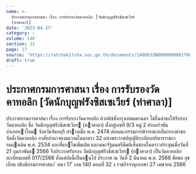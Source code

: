 ```yaml
---
name: >-
  ประกาศกรมการศาสนา เรื่อง การรับรองวัดคาทอลิก [วัดนักบุญฟรังซิสเซเวียร์
  (ท่าศาลา)]
date: '2023-04-27'
category: ง
volume: 140
section: 32
page: 17
source: 'https://ratchakitcha.soc.go.th/documents/140D032N0000000001700.pdf'
draft: true
---
```


# ประกาศกรมการศาสนา เรื่อง การรับรองวัดคาทอลิก [วัดนักบุญฟรังซิสเซเวียร์ (ท่าศาลา)]

ประกาศกรมการศาสนา เรื่อง การรับรองวัดคาทอลิก ด้วยมิซซังกรุงเทพมหานคร ได้ยื่นคําขอให้รับรองวัดคาทอลิก ชื่อ วัดนักบุญฟรังซิสเซเวียร (ทาศาลา) ตั้งอยู่เลขที่ 9/3 หมู่ 2 ตําบลรําพัน อําเภอทาใหม จังหวัดจันทบุรี สรางเมื่อ พ.ศ. 2474 ต่อคณะกรรมการพิจารณากลั่นกรองคําขอจัดตั้งวัดคาทอลิก อาศัยอํานาจตามความในมาตรา 32 แห่งพระราชบัญญัติระเบียบบริหารราชการแผนดิน พ.ศ. 2534 และที่แกไขเพิ่มเติม และคณะรัฐมนตรีมีมติเห็นชอบในคราวประชุมเมื่อวันที่ 21 กุมภาพันธ 2566 จึงประกาศรับรอง วัดนักบุญฟรังซิสเซเวียร (ทาศาลา) เป็นวัดคาทอลิก ทะเบียนเลขที่ 017/2566 ตั้งแต่บัดนี้เป็นตนไป ประกาศ ณ วันที่ 2 มีนาคม พ.ศ. 2566 ชัยพล สุขเอี่ยม อธิบดีกรมการศาสนา ้ หนา 17 ่ เลม 140 ตอนที่ 32 ง ราชกิจจานุเบกษา 27 เมษายน 2566
